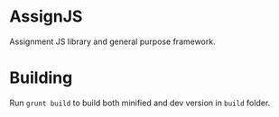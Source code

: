 # AssignJS
Assignment JS library and general purpose framework.

# Building

Run `grunt build` to build both minified and dev version in `build` folder.
